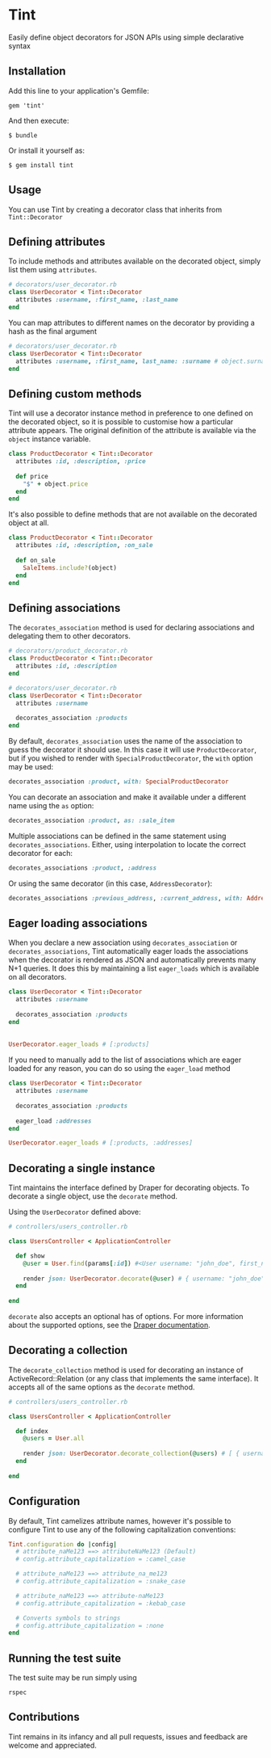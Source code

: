 # Tint

Easily define object decorators for JSON APIs using simple declarative syntax 

## Installation

Add this line to your application's Gemfile:

    gem 'tint'

And then execute:

    $ bundle

Or install it yourself as:

    $ gem install tint

## Usage

You can use Tint by creating a decorator class that inherits from `Tint::Decorator`

## Defining attributes

To include methods and attributes available on the decorated object, simply list them using `attributes`. 

```ruby
# decorators/user_decorator.rb
class UserDecorator < Tint::Decorator
  attributes :username, :first_name, :last_name 
end
```

You can map attributes to different names on the decorator by providing a hash as the final argument 
 
```ruby
# decorators/user_decorator.rb
class UserDecorator < Tint::Decorator
  attributes :username, :first_name, last_name: :surname # object.surname will be available as ['last_name']
end
```

## Defining custom methods

Tint will use a decorator instance method in preference to one defined on the decorated object, so it is possible to customise how a particular attribute appears. The original definition of the attribute is available via the `object` instance variable.

```ruby
class ProductDecorator < Tint::Decorator
  attributes :id, :description, :price
  
  def price
    "$" + object.price  
  end
end
```

It's also possible to define methods that are not available on the decorated object at all.

```ruby
class ProductDecorator < Tint::Decorator
  attributes :id, :description, :on_sale
  
  def on_sale
    SaleItems.include?(object)  
  end
end
```

## Defining associations

The `decorates_association` method is used for declaring associations and delegating them to other decorators.

```ruby
# decorators/product_decorator.rb
class ProductDecorator < Tint::Decorator
  attributes :id, :description
end

# decorators/user_decorator.rb
class UserDecorator < Tint::Decorator
  attributes :username
  
  decorates_association :products
end
```

By default, `decorates_association` uses the name of the association to guess the decorator it should use. In this case it will use `ProductDecorator`, but if you wished to render with `SpecialProductDecorator`, the `with` option may be used:
 
```ruby
decorates_association :product, with: SpecialProductDecorator
```

You can decorate an association and make it available under a different name using the `as` option:

```ruby
decorates_association :product, as: :sale_item
```

Multiple associations can be defined in the same statement using `decorates_associations`. Either, using interpolation to locate the correct decorator for each:

```ruby
decorates_associations :product, :address
```

Or using the same decorator (in this case, `AddressDecorator`):

```ruby
decorates_associations :previous_address, :current_address, with: AddressDecorator
```

## Eager loading associations

When you declare a new association using `decorates_association` or `decorates_associations`, Tint automatically eager loads the associations when the decorator is rendered as JSON and automatically prevents many N+1 queries. It does this by maintaining a list `eager_loads` which is available on all decorators.
 
```ruby
class UserDecorator < Tint::Decorator
  attributes :username
  
  decorates_association :products
end
 
 
UserDecorator.eager_loads # [:products]
```

If you need to manually add to the list of associations which are eager loaded for any reason, you can do so using the `eager_load` method
 
```ruby
class UserDecorator < Tint::Decorator
  attributes :username
  
  decorates_association :products
  
  eager_load :addresses
end

UserDecorator.eager_loads # [:products, :addresses]
```

## Decorating a single instance

Tint maintains the interface defined by Draper for decorating objects. To decorate a single object, use the `decorate` method. 

Using the `UserDecorator` defined above:

```ruby
# controllers/users_controller.rb

class UsersController < ApplicationController

  def show
    @user = User.find(params[:id]) #<User username: "john_doe", first_name: "John", surname: "Doe">
     
    render json: UserDecorator.decorate(@user) # { username: "john_doe", firstName: "John", lastName: "Doe" }
  end
  
end
```

`decorate` also accepts an optional has of options. For more information about the supported options, see the [Draper documentation](https://github.com/drapergem/draper#adding-context).
 
 
## Decorating a collection

The `decorate_collection` method is used for decorating an instance of ActiveRecord::Relation (or any class that implements the same interface). It accepts all of the same options as the `decorate` method.

```ruby
# controllers/users_controller.rb

class UsersController < ApplicationController

  def index
    @users = User.all
     
    render json: UserDecorator.decorate_collection(@users) # [ { username: "john_doe", firstName: "John", lastName: "Doe" }, ... ]
  end
  
end
```
    
## Configuration

By default, Tint camelizes attribute names, however it's possible to configure Tint to use any of the following capitalization conventions:
  
```ruby
Tint.configuration do |config|
  # attribute_naMe123 ==> attributeNaMe123 (Default)
  # config.attribute_capitalization = :camel_case

  # attribute_naMe123 ==> attribute_na_me123
  # config.attribute_capitalization = :snake_case

  # attribute_naMe123 ==> attribute-naMe123
  # config.attribute_capitalization = :kebab_case

  # Converts symbols to strings
  # config.attribute_capitalization = :none
end
```

## Running the test suite

The test suite may be run simply using

    rspec

## Contributions

Tint remains in its infancy and all pull requests, issues and feedback are welcome and appreciated.

